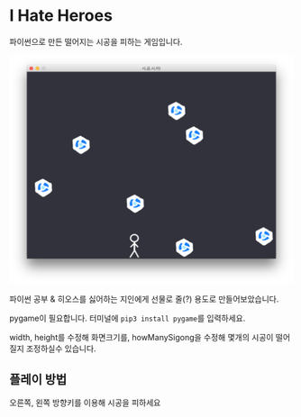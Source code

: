 # I Hate Heroes

파이썬으로 만든 떨어지는 시공을 피하는 게임입니다.

![미리보기](/Preview.png)

파이썬 공부 & 히오스를 싫어하는 지인에게 선물로 줄(?) 용도로 만들어보았습니다.

pygame이 필요합니다. 터미널에 ```pip3 install pygame```를 입력하세요.

width, height를 수정해 화면크기를, howManySigong을 수정해 몇개의 시공이 떨어질지 조정하실수 있습니다. 

## 플레이 방법

오른쪽, 왼쪽 방향키를 이용해 시공을 피하세요